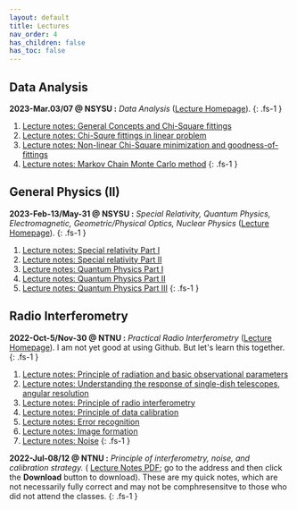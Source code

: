 ```yaml
---
layout: default
title: Lectures
nav_order: 4
has_children: false
has_toc: false
---
```


## Data Analysis

**2023-Mar.03/07 @ NSYSU :** *Data Analysis*
([Lecture Homepage](https://github.com/baobabyoo/Lecture_DataAnalysis)).
{: .fs-1 }

1. [Lecture notes: General Concepts and Chi-Square fittings](https://github.com/baobabyoo/Lecture_DataAnalysis/blob/main/lecture_notes/DataAnalysis_part1.pdf)
2. [Lecture notes: Chi-Squre fittings in linear problem](https://github.com/baobabyoo/Lecture_DataAnalysis/blob/main/lecture_notes/DataAnalysis_part2.pdf)
3. [Lecture notes: Non-linear Chi-Square minimization and goodness-of-fittings](https://github.com/baobabyoo/Lecture_DataAnalysis/blob/main/lecture_notes/DataAnalysis_part3.pdf)
4. [Lecture notes: Markov Chain Monte Carlo method](https://github.com/baobabyoo/Lecture_DataAnalysis/blob/main/lecture_notes/DataAnalysis_part4.pdf)
{: .fs-1 }

## General Physics (II)

**2023-Feb-13/May-31 @ NSYSU :** *Special Relativity, Quantum Physics, Electromagnetic, Geometric/Physical Optics, Nuclear Physics* ([Lecture Homepage](https://github.com/baobabyoo/Lecture_GeneralPhysics_2023Feb)).
{: .fs-1 }

1. [Lecture notes: Special relativity Part I](https://github.com/baobabyoo/Lecture_GeneralPhysics_2023Feb/blob/master/lecture_notes/SpecialRelativity_part1.pdf)
2. [Lecture notes: Special relativity Part II](https://github.com/baobabyoo/Lecture_GeneralPhysics_2023Feb/blob/master/lecture_notes/SpecialRelativity_part2.pdf)
3. [Lecture notes: Quantum Physics Part I](https://github.com/baobabyoo/Lecture_GeneralPhysics_2023Feb/blob/master/lecture_notes/QuantumPhysics_part1.pdf)
4. [Lecture notes: Quantum Physics Part II](https://github.com/baobabyoo/Lecture_GeneralPhysics_2023Feb/blob/master/lecture_notes/QuantumPhysics_part2.pdf)
5. [Lecture notes: Quantum Physics Part III](https://github.com/baobabyoo/Lecture_GeneralPhysics_2023Feb/blob/master/lecture_notes/QuantumPhysics_part3.pdf)
{: .fs-1 }

## Radio Interferometry

**2022-Oct-5/Nov-30 @ NTNU :** *Practical Radio Interferometry* ([Lecture Homepage](https://github.com/baobabyoo/Lecture_RadioInterferometry_2022Oct)). I am not yet good at using Github. But let's learn this together.
{: .fs-1 }

1. [Lecture notes: Principle of radiation and basic observational parameters](https://github.com/baobabyoo/Lecture_RadioInterferometry_2022Oct/blob/main/lecture_notes/RadioAstronomy_2022Oct_lecture1_NTNU.pdf)
2. [Lecture notes: Understanding the response of single-dish telescopes, angular resolution](https://github.com/baobabyoo/Lecture_RadioInterferometry_2022Oct/blob/main/lecture_notes/RadioAstronomy_2022Oct_lecture2_NTNU.pdf)
3. [Lecture notes: Principle of radio interferometry](https://github.com/baobabyoo/Lecture_RadioInterferometry_2022Oct/blob/main/lecture_notes/RadioAstronomy_2022Oct_lecture3_NTNU.pdf)
4. [Lecture notes: Principle of data calibration](https://github.com/baobabyoo/Lecture_RadioInterferometry_2022Oct/blob/main/lecture_notes/RadioAstronomy_2022Oct_lecture4_NTNU.pdf)
5. [Lecture notes: Error recognition](https://github.com/baobabyoo/Lecture_RadioInterferometry_2022Oct/blob/main/lecture_notes/RadioAstronomy_2022Oct_lecture5_NTNU.pdf)
6. [Lecture notes: Image formation](https://github.com/baobabyoo/Lecture_RadioInterferometry_2022Oct/blob/main/lecture_notes/RadioAstronomy_2022Oct_lecture6_NTNU.pdf)
7. [Lecture notes: Noise](https://github.com/baobabyoo/Lecture_RadioInterferometry_2022Oct/blob/main/lecture_notes/RadioAstronomy_2022Oct_lecture7_NTNU.pdf)
{: .fs-1 }

**2022-Jul-08/12 @ NTNU :** *Principle of interferometry, noise, and calibration strategy.* ( [Lecture Notes PDF](https://github.com/baobabyoo/baobabyoo.github.io/blob/main/pages/files/lecture_notes/2022/Radio_interferometry_2022Jul.pdf); go to the address and then click the **Download** button to download). These are my quick notes, which are not necessarily fully correct and may not be comphresensitve to those who did not attend the classes.
{: .fs-1 }
